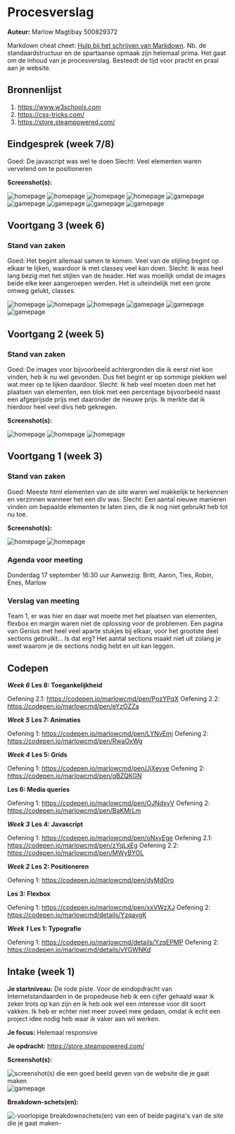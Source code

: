 # Procesverslag
**Auteur:** Marlow Magtibay 500829372

Markdown cheat cheet: [Hulp bij het schrijven van Markdown](https://github.com/adam-p/markdown-here/wiki/Markdown-Cheatsheet). Nb. de standaardstructuur en de spartaanse opmaak zijn helemaal prima. Het gaat om de inhoud van je procesverslag. Besteedt de tijd voor pracht en praal aan je website.



## Bronnenlijst
1. https://www.w3schools.com
2. https://css-tricks.com/
3. https://store.steampowered.com/



## Eindgesprek (week 7/8)

Goed: De javascript was wel te doen
Slecht: Veel elementen waren vervelend om te positioneren

**Screenshot(s):**

![homepage](images/home_eind.png)
![homepage](images/home_eind2.png)
![homepage](images/home_eind3.png)
![homepage](images/home_eind4.png)
![gamepage](images/game_eind.png)
![gamepage](images/game_eind2.png)
![gamepage](images/game_eind3.png)
![gamepage](images/game_eind4.png)
![gamepage](images/game_eind5.png)


## Voortgang 3 (week 6)

### Stand van zaken

Goed: Het begint allemaal samen te komen. Veel van de stijling begint 
op elkaar te lijken, waardoor ik met classes veel kan doen.
Slecht: Ik was heel lang bezig met het stijlen van de header. Het was
moeilijk omdat de images beide elke keer aangeroepen werden. Het is
uiteindelijk met een grote omweg gelukt, classes.

![homepage](images/homepage_voortgang3.png)
![homepage](images/homepage_voortgang3.2.png)
![homepage](images/homepage_voortgang3.3.png)
![gamepage](images/gamepage_voortgang3.png)
![gamepage](images/gamepage_voortgang3.2.png)
![gamepage](images/gamepage_voortgang3.3.png)

## Voortgang 2 (week 5)

### Stand van zaken

Goed: De images voor bijvoorbeeld achtergronden die ik eerst niet kon
vinden, heb ik nu wel gevonden. Dus het begint er op sommige plekken wel
wat meer op te lijken daardoor.
Slecht: Ik heb veel moeten doen met het plaatsen van elementen, een blok
met een percentage bijvoorbeeld naast een afgeprijsde prijs met daaronder
de nieuwe prijs. Ik merkte dat ik hierdoor heel veel divs heb gekregen.

**Screenshot(s):**

![homepage](images/homepage_voortgang2.png)
![homepage](images/homepage_voortgang2.2.png)
![homepage](images/homepage_voortgang2.3.png)

## Voortgang 1 (week 3)

### Stand van zaken

Goed: Meeste html elementen van de site waren wel makkelijk te herkennen
en verzinnen wanneer het een div was.
Slecht: Een aantal nieuwe manieren vinden om bepaalde elementen te laten
zien, die ik nog niet gebruikt heb tot nu toe.

**Screenshot(s):**

![homepage](images/homepage_week1.png)
![homepage](images/gamepage_week1.png)

### Agenda voor meeting

Donderdag 17 september 16:30 uur
Aanwezig: Britt, Aaron, Ties, Robin, Enes, Marlow

### Verslag van meeting
Team 1, er was hier en daar wat moeite met het plaatsen van elementen,
flexbox en margin waren niet de oplossing voor de problemen.
Een pagina van Genius met heel veel aparte stukjes bij elkaar, voor het
grootste deel sections gebruikt... Is dat erg? Het aantal sections maakt
niet uit zolang je weet waarom je de sections nodig hebt en uit kan leggen.

## Codepen

***Week 6***
**Les 8: Toegankelijkheid**

Oefening 2.1: https://codepen.io/marlowcmd/pen/PozYPqX
Oefening 2.2: https://codepen.io/marlowcmd/pen/eYzOZZa

***Week 5***
**Les 7: Animaties**

Oefening 1: https://codepen.io/marlowcmd/pen/LYNvEmj
Oefening 2: https://codepen.io/marlowcmd/pen/RwaOxWg

***Week 4***
**Les 5: Grids**

Oefening 1: https://codepen.io/marlowcmd/pen/JjXevve
Oefening 2: https://codepen.io/marlowcmd/pen/qBZQKGN 

**Les 6: Media queries**

Oefening 1: https://codepen.io/marlowcmd/pen/OJNdxyV
Oefening 2: https://codepen.io/marlowcmd/pen/BaKMrLm

***Week 3***
**Les 4: Javascript**

Oefening 1: https://codepen.io/marlowcmd/pen/oNxyEge
Oefening 2.1: https://codepen.io/marlowcmd/pen/zYqLxEg
Oefening 2.2: https://codepen.io/marlowcmd/pen/MWyBYOL

***Week 2***
**Les 2: Positioneren**

Oefening 1: https://codepen.io/marlowcmd/pen/dyMdOro

**Les 3: Flexbox**

Oefening 1: https://codepen.io/marlowcmd/pen/xxVWzXJ
Oefening 2: https://codepen.io/marlowcmd/details/YzqavgK

***Week 1***
**Les 1: Typografie**

Oefening 1: https://codepen.io/marlowcmd/details/YzqEPMP
Oefening 2: https://codepen.io/marlowcmd/details/vYGWNKd

## Intake (week 1)

**Je startniveau:** De rode piste. Voor de eindopdracht van Internetstandaarden in de propedeuse heb ik een cijfer gehaald waar ik zeker trots op kan zijn en ik heb ook wel een interesse voor dit soort vakken. Ik heb er echter niet meer zoveel mee gedaan, omdat ik echt een project idee nodig heb waar ik vaker aan wil werken.

**Je focus:** Helemaal responsive


**Je opdracht:** https://store.steampowered.com/

**Screenshot(s):**

![screenshot(s) die een goed beeld geven van de website die je gaat maken](images/steamhome.png)
![gamepage](images/steamgame.png)

**Breakdown-schets(en):**

![-voorlopige breakdownschets(en) van een of beide pagina's van de site die je gaat maken-](images/steamsketch.png)
